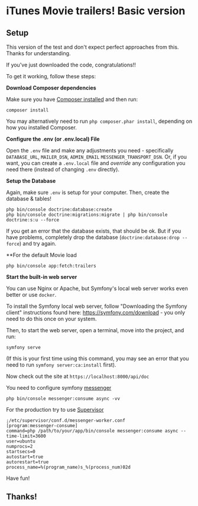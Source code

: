 # iTunes Movie trailers! Basic version

## Setup

This version of the test and don't expect perfect approaches from this. Thanks for understanding.

If you've just downloaded the code, congratulations!!

To get it working, follow these steps:

**Download Composer dependencies**

Make sure you have [Composer installed](https://getcomposer.org/download/)
and then run:

```
composer install
```

You may alternatively need to run `php composer.phar install`, depending
on how you installed Composer.

**Configure the .env (or .env.local) File**

Open the `.env` file and make any adjustments you need - specifically
`DATABASE_URL`, `MAILER_DSN`, `ADMIN_EMAIL` `MESSENGER_TRANSPORT_DSN`. Or, if you want, you can create a `.env.local` file
and *override* any configuration you need there (instead of changing
`.env` directly).

**Setup the Database**

Again, make sure `.env` is setup for your computer. Then, create
the database & tables!

```
php bin/console doctrine:database:create
php bin/console doctrine:migrations:migrate | php bin/console doctrine:s:u --force
```

If you get an error that the database exists, that should
be ok. But if you have problems, completely drop the
database (`doctrine:database:drop --force`) and try again.

**For the default Movie load

```
php bin/console app:fetch:trailers
```

**Start the built-in web server**

You can use Nginx or Apache, but Symfony's local web server
works even better or use `docker`.

To install the Symfony local web server, follow
"Downloading the Symfony client" instructions found
here: https://symfony.com/download - you only need to do this
once on your system.

Then, to start the web server, open a terminal, move into the
project, and run:

```
symfony serve
```

(If this is your first time using this command, you may see an
error that you need to run `symfony server:ca:install` first).

Now check out the site at `https://localhost:8000/api/doc`

You need to configure symfony [messenger](https://symfony.com/doc/current/messenger.html)
```angular2html
php bin/console messenger:consume async -vv
```

For the production try to use [Supervisor](https://symfony.com/doc/current/messenger.html)
```angular2html
;/etc/supervisor/conf.d/messenger-worker.conf
[program:messenger-consume]
command=php /path/to/your/app/bin/console messenger:consume async --time-limit=3600
user=ubuntu
numprocs=2
startsecs=0
autostart=true
autorestart=true
process_name=%(program_name)s_%(process_num)02d
```
Have fun!

## Thanks!